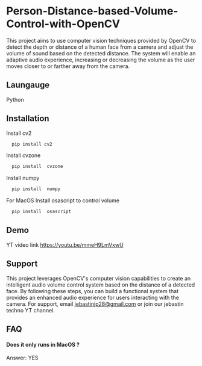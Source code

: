 # Person-Distance-based-Volume-Control-with-OpenCV

This project aims to use computer vision techniques provided by OpenCV to detect the depth or distance of a human face from a camera and adjust the volume of sound based on the detected distance. The system will enable an adaptive audio experience, increasing or decreasing the volume as the user moves closer to or farther away from the camera.



## Laungauge
Python

## Installation

Install cv2

```bash
  pip install cv2
```
Install  cvzone

```bash
  pip install  cvzone
```
Install  numpy

```bash
  pip install  numpy
```
For MacOS 
Install  osascript to control volume

```bash
  pip install  osascript
```


## Demo
YT video link
https://youtu.be/mmeH9LmVxwU


## Support

This project leverages OpenCV's computer vision capabilities to create an intelligent audio volume control system based on the distance of a detected face. By following these steps, you can build a functional system that provides an enhanced audio experience for users interacting with the camera. 
For support, email jebastinjp28@gmail.com or join our jebastin techno YT channel.


## FAQ

#### Does it only runs in  MacOS ?

Answer: YES
